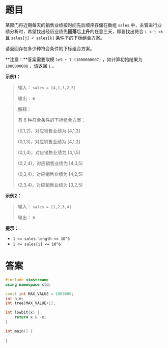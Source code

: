 # 题目

某部门将近期每天的销售业绩按时间先后顺序存储在数组 `sales` 中，主管进行业绩分析时，希望找出经历业绩先**回落**后**上升**的任意三天，即要找出符合 `i < j <k` 且 `sales[j] < sales[k]` 条件下的下标组合方案。

请返回存在多少种符合条件的下标组合方案。

**注意：**答案需要取模 `1e9 + 7 (1000000007)` ，如计算初始结果为 `1000000008` ，请返回 `1` 。

**示例1：**

> 输入： `sales = [4,1,3,2,5]`
>
> 输出： `6`

> 解释：
>
> 有 6 种符合条件的下标组合方案：
>
> (0,1,2)，对应销售业绩为 [4,1,3]
>
> (0,1,3)，对应销售业绩为 [4,1,2]
>
> (0,1,4)，对应销售业绩为 [4,1,5]
>
> (0,2,4)，对应销售业绩为 [4,3,5]
>
> (0,3,4)，对应销售业绩为 [4,2,5]
>
> (2,3,4)，对应销售业绩为 [3,2,5]

**示例2：**

> 输入： `sales = [1,2,3,4]`
>
> 输出： `0`

**提示：**

- `1 <= sales.length <= 10^5`
- `1 <= sales[i] <= 10^6`



# 答案

```cpp
#include <iostream>
using namespace std;

const int MAX_VALUE = 1000000;
int n,m;
int tree[MAX_VALUE+1];

int lowbit(x) {
    return x & -x;
}

int main() {
    
}
```

